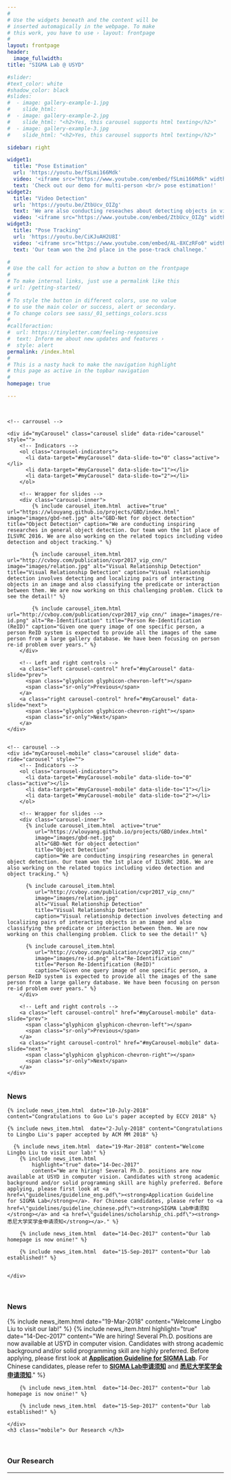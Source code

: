 ```yaml
---
#
# Use the widgets beneath and the content will be
# inserted automagically in the webpage. To make
# this work, you have to use › layout: frontpage
#
layout: frontpage
header:
  image_fullwidth:
title: "SIGMA Lab @ USYD"

#slider:
#text_color: white
#shadow_color: black
#slides: 
#  - image: gallery-example-1.jpg
#    slide_html:
#  - image: gallery-example-2.jpg
#    slide_html: "<h2>Yes, this carousel supports html texting</h2>"
#  - image: gallery-example-3.jpg
#    slide_html: "<h2>Yes, this carousel supports html texting</h2>"

sidebar: right

widget1:
  title: "Pose Estimation"
  url: 'https://youtu.be/fSLmi166Mdk'
  video: '<iframe src="https://www.youtube.com/embed/fSLmi166Mdk" width="360" height="240" style="max-width: 100%; max-height: 150pt;"></iframe>'
  text: 'Check out our demo for multi-person <br/> pose estimation!'
widget2:
  title: "Video Detection"
  url: 'https://youtu.be/ZtbUcv_OIZg'
  text: 'We are also conducting reseaches about detecting objects in videos, check out our demo!'
  video: '<iframe src="https://www.youtube.com/embed/ZtbUcv_OIZg" width="360" height="240" style="max-width: 100%; max-height: 150pt;"></iframe>'
widget3:
  title: "Pose Tracking"
  url: 'https://youtu.be/CiKJuAH2U8I'
  video: '<iframe src="https://www.youtube.com/embed/AL-8XCzRFo0" width="360" height="240" style="max-width: 100%; max-height: 150pt;"></iframe>'
  text: 'Our team won the 2nd place in the pose-track challnege.'

#
# Use the call for action to show a button on the frontpage
#
# To make internal links, just use a permalink like this
# url: /getting-started/
#
# To style the button in different colors, use no value
# to use the main color or success, alert or secondary.
# To change colors see sass/_01_settings_colors.scss
#
#callforaction:
#  url: https://tinyletter.com/feeling-responsive
#  text: Inform me about new updates and features ›
#  style: alert
permalink: /index.html
#
# This is a nasty hack to make the navigation highlight
# this page as active in the topbar navigation
#
homepage: true

---
```



<div class="row main-content" style= " margin-top: 30px">
  <div class="column small-9 pc">
    
    <!-- carrousel -->

    <div id="myCarousel" class="carousel slide" data-ride="carousel" style="">
        <!-- Indicators -->
        <ol class="carousel-indicators">
          <li data-target="#myCarousel" data-slide-to="0" class="active"></li>
          <li data-target="#myCarousel" data-slide-to="1"></li>
          <li data-target="#myCarousel" data-slide-to="2"></li>
        </ol>

        <!-- Wrapper for slides -->
        <div class="carousel-inner">
      		{% include carousel_item.html  active="true" url="https://wlouyang.github.io/projects/GBD/index.html" image="images/gbd-net.jpg" alt="GBD-Net for object detection" title="Object Detection" caption="We are conducting inspiring researches in general object detection. Our team won the 1st place of ILSVRC 2016. We are also working on the related topics including video detection and object tracking." %}

      		{% include carousel_item.html  url="http://cvboy.com/publication/cvpr2017_vip_cnn/" image="images/relation.jpg" alt="Visual Relationship Detection" title="Visual Relationship Detection" caption="Visual relationship detection involves detecting and localizing pairs of interacting objects in an image and also classifying the predicate or interaction between them. We are now working on this challenging problem. Click to see the detail!" %}

      		{% include carousel_item.html  url="http://cvboy.com/publication/cvpr2017_vip_cnn/" image="images/re-id.png" alt="Re-Identification" title="Person Re-Identification (ReID)" caption="Given one query image of one specific person, a person ReID system is expected to provide all the images of the same person from a large gallery database. We have been focusing on person re-id problem over years." %}
        </div>

        <!-- Left and right controls -->
        <a class="left carousel-control" href="#myCarousel" data-slide="prev">
          <span class="glyphicon glyphicon-chevron-left"></span>
          <span class="sr-only">Previous</span>
        </a>
        <a class="right carousel-control" href="#myCarousel" data-slide="next">
          <span class="glyphicon glyphicon-chevron-right"></span>
          <span class="sr-only">Next</span>
        </a>
    </div>
  </div>



  <!-- carrousel on mobile devices -->
  <div class="column small-12 mobile">
    
    <!-- carousel -->
    <div id="myCarousel-mobile" class="carousel slide" data-ride="carousel" style="">
        <!-- Indicators -->
        <ol class="carousel-indicators">
          <li data-target="#myCarousel-mobile" data-slide-to="0" class="active"></li>
          <li data-target="#myCarousel-mobile" data-slide-to="1"></li>
          <li data-target="#myCarousel-mobile" data-slide-to="2"></li>
        </ol>

        <!-- Wrapper for slides -->
        <div class="carousel-inner">
          {% include carousel_item.html  active="true" 
             url="https://wlouyang.github.io/projects/GBD/index.html" 
             image="images/gbd-net.jpg" 
             alt="GBD-Net for object detection" 
             title="Object Detection" 
             caption="We are conducting inspiring researches in general object detection. Our team won the 1st place of ILSVRC 2016. We are also working on the related topics including video detection and object tracking." %}

          {% include carousel_item.html  
             url="http://cvboy.com/publication/cvpr2017_vip_cnn/" 
             image="images/relation.jpg" 
             alt="Visual Relationship Detection" 
             title="Visual Relationship Detection" 
             caption="Visual relationship detection involves detecting and localizing pairs of interacting objects in an image and also classifying the predicate or interaction between them. We are now working on this challenging problem. Click to see the detail!" %}

          {% include carousel_item.html  
             url="http://cvboy.com/publication/cvpr2017_vip_cnn/" 
             image="images/re-id.png" alt="Re-Identification" 
             title="Person Re-Identification (ReID)" 
             caption="Given one query image of one specific person, a person ReID system is expected to provide all the images of the same person from a large gallery database. We have been focusing on person re-id problem over years." %}
        </div>

        <!-- Left and right controls -->
        <a class="left carousel-control" href="#myCarousel-mobile" data-slide="prev">
          <span class="glyphicon glyphicon-chevron-left"></span>
          <span class="sr-only">Previous</span>
        </a>
        <a class="right carousel-control" href="#myCarousel-mobile" data-slide="next">
          <span class="glyphicon glyphicon-chevron-right"></span>
          <span class="sr-only">Next</span>
        </a>
    </div>
  </div>




  <div class="column small-3 pc">
    <h3>News</h3>
    <div class="list-group" style="margin-left=0">

    {% include news_item.html  date="10-July-2018" content="Congratulations to Guo Lu's paper accepted by ECCV 2018" %}

    {% include news_item.html  date="2-July-2018" content="Congratulations to Lingbo Liu's paper accepted by ACM MM 2018" %}

      {% include news_item.html  date="19-Mar-2018" content="Welcome Lingbo Liu to visit our lab!" %}
  		{% include news_item.html 
  			highlight="true" date="14-Dec-2017"
  			content="We are hiring! Several Ph.D. positions are now available at USYD in computer vision. Candidates with strong academic background and/or solid programming skill are highly preferred. Before applying, please first look at <a href=\"guidelines/guideline_eng.pdf\"><strong>Application Guideline for SIGMA Lab</strong></a>. For Chinese candidates, please refer to <a href=\"guidelines/guideline_chinese.pdf\"><strong>SIGMA Lab申请须知</strong></a> and <a href=\"guidelines/scholarship_chi.pdf\"><strong>悉尼大学奖学金申请须知</strong></a>." %}

  		{% include news_item.html  date="14-Dec-2017" content="Our lab homepage is now onine!" %}
  		
  		{% include news_item.html  date="15-Sep-2017" content="Our lab established!" %}


    </div>
  </div>
</div>

<div class="column small-12 mobile">
    <br>
    <h3>News</h3>
    <div class="list-group" style="margin-left=0">
      {% include news_item.html  date="19-Mar-2018" content="Welcome Lingbo Liu to visit our lab!" %}
  		{% include news_item.html 
  			highlight="true" date="14-Dec-2017"
  			content="We are hiring! Several Ph.D. positions are now available at USYD in computer vision. Candidates with strong academic background and/or solid programming skill are highly preferred. Before applying, please first look at <a href=\"guidelines/guideline_eng.pdf\"><strong>Application Guideline for SIGMA Lab</strong></a>. For Chinese candidates, please refer to <a href=\"guidelines/guideline_chinese.pdf\"><strong>SIGMA Lab申请须知</strong></a> and <a href=\"guidelines/scholarship_chi.pdf\"><strong>悉尼大学奖学金申请须知</strong></a>." %}

  		{% include news_item.html  date="14-Dec-2017" content="Our lab homepage is now onine!" %}
  		
  		{% include news_item.html  date="15-Sep-2017" content="Our lab established!" %}

    </div>
    <h3 class="mobile"> Our Research </h3>
</div>


<div class="pc">
<br>
<h3> Our Research </h3> 
</div>

---
